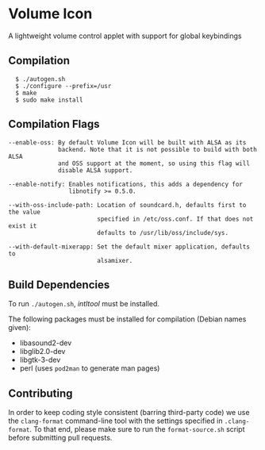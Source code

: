 Volume Icon
===========
A lightweight volume control applet with support for global keybindings

Compilation
-----------

```raw
  $ ./autogen.sh
  $ ./configure --prefix=/usr
  $ make
  $ sudo make install
```

Compilation Flags
-----------------
```
--enable-oss: By default Volume Icon will be built with ALSA as its
              backend. Note that it is not possible to build with both ALSA
              and OSS support at the moment, so using this flag will
              disable ALSA support.

--enable-notify: Enables notifications, this adds a dependency for
                 libnotify >= 0.5.0.

--with-oss-include-path: Location of soundcard.h, defaults first to the value
                         specified in /etc/oss.conf. If that does not exist it
                         defaults to /usr/lib/oss/include/sys.

--with-default-mixerapp: Set the default mixer application, defaults to
                         alsamixer.
```

Build Dependencies
------------------
To run `./autogen.sh`, *intltool* must be installed.

The following packages must be installed for compilation (Debian names given):
* libasound2-dev
* libglib2.0-dev
* libgtk-3-dev
* perl (uses `pod2man` to generate man pages)

Contributing
------------
In order to keep coding style consistent (barring third-party code) we use the
`clang-format` command-line tool with the settings specified in
`.clang-format`. To that end, please make sure to run the `format-source.sh`
script before submitting pull requests.
